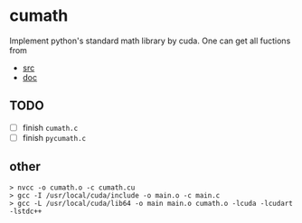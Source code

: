 # cumath

Implement python's standard math library by cuda. One can get all fuctions from 

- [src](https://github.com/gaoxinge/cpython/blob/master/Modules/mathmodule.c#L3309-L3361)
- [doc](https://docs.python.org/3/library/math.html)

## TODO

- [ ] finish `cumath.c`
- [ ] finish `pycumath.c`

## other

```
> nvcc -o cumath.o -c cumath.cu
> gcc -I /usr/local/cuda/include -o main.o -c main.c
> gcc -L /usr/local/cuda/lib64 -o main main.o cumath.o -lcuda -lcudart -lstdc++
```
